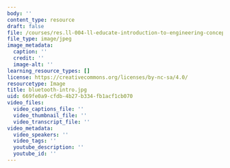 ```yaml
---
body: ''
content_type: resource
draft: false
file: /courses/res.ll-004-ll-educate-introduction-to-engineering-concepts-spring-2022/bluetooth-intro.jpg
file_type: image/jpeg
image_metadata:
  caption: ''
  credit: ''
  image-alt: ''
learning_resource_types: []
license: https://creativecommons.org/licenses/by-nc-sa/4.0/
resourcetype: Image
title: bluetooth-intro.jpg
uid: 669fe0a9-cfdb-4b27-b334-fb1acf1cb070
video_files:
  video_captions_file: ''
  video_thumbnail_file: ''
  video_transcript_file: ''
video_metadata:
  video_speakers: ''
  video_tags: ''
  youtube_description: ''
  youtube_id: ''
---
```

